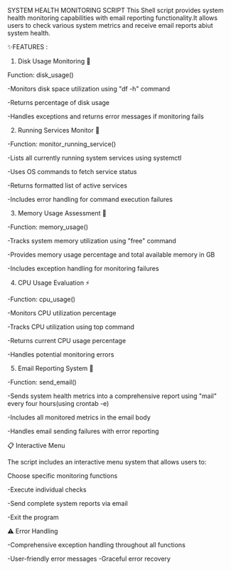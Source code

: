 SYSTEM HEALTH MONITORING SCRIPT
This Shell script provides system health monitoring capabilities with email reporting functionality.It allows users to check various system metrics and receive email reports abiut system health.

✨FEATURES :

1. Disk Usage Monitoring 💾

Function: disk_usage()

-Monitors disk space utilization using "df -h" command

-Returns percentage of disk usage

-Handles exceptions and returns error messages if monitoring fails

2. Running Services Monitor 🔄
   
-Function: monitor_running_service()

-Lists all currently running system services using systemctl

-Uses OS commands to fetch service status

-Returns formatted list of active services

-Includes error handling for command execution failures

3. Memory Usage Assessment 🧮
 
-Function: memory_usage()

-Tracks system memory utilization using "free" command

-Provides memory usage percentage and total available memory in GB

-Includes exception handling for monitoring failures

4. CPU Usage Evaluation ⚡
 
-Function: cpu_usage()

-Monitors CPU utilization percentage

-Tracks CPU utilization using top command

-Returns current CPU usage percentage

-Handles potential monitoring errors

5. Email Reporting System 📧
 
-Function: send_email()

-Sends system health metrics into a comprehensive report using "mail" every four hours(using crontab -e)

-Includes all monitored metrics in the email body

-Handles email sending failures with error reporting

📋 Interactive Menu

The script includes an interactive menu system that allows users to:

Choose specific monitoring functions

-Execute individual checks

-Send complete system reports via email

-Exit the program

⚠️ Error Handling

-Comprehensive exception handling throughout all functions

-User-friendly error messages
-Graceful error recovery
